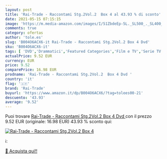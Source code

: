```yaml
---
layout: post
title: 'Rai-Trade - Raccontami Stg.2Vol.2  Box 4 al 43.93 % di sconto'
date: 2021-05-15 07:15:15
image: 'https://m.media-amazon.com/images/I/51ZbdeEp-5L._SL500_._SL400_.jpg'
comments: true
category: ofertas
author: 'tole.es'
slug: 'B004O6ACX6-it Rai-Trade - Raccontami Stg.2Vol.2 Box 4 Dvd'
sku: 'B004O6ACX6-it'
tags: [ 'DVD','Drammatici','Featured Categories','Film e TV','Serie TV','rai-trade', ]
actualPrice: 9.52 EUR
currency: EUR
price: 9.52
comparePrice: 16.98 EUR
prodname: 'Rai-Trade - Raccontami Stg.2Vol.2  Box 4 Dvd '
country: 'it'
flag: '🇮🇹'
brand: 'Rai-Trade'
buyurl: 'https://www.amazon.it/dp/B004O6ACX6/?tag=tolees00-21'
descuento: '43.93'
average: '9.52'
---
```


Puoi trovare [Rai-Trade - Raccontami Stg.2Vol.2  Box 4 Dvd ](https://www.amazon.it/dp/B004O6ACX6/?tag=tolees00-21) con il prezzo 9.52 EUR (originale: 16.98 EUR) 43.93 % sconto qui:

[![Rai-Trade - Raccontami Stg.2Vol.2  Box 4](https://m.media-amazon.com/images/I/51ZbdeEp-5L._SL500_._SL400_.jpg)](https://www.amazon.it/dp/B004O6ACX6/?tag=tolees00-21)

ℹ️:


[🛒 Acquista qui!!](https://www.amazon.it/dp/B004O6ACX6/?tag=tolees00-21)
